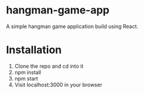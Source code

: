 # hangman-game-app
A simple hangman game application build using React.

# Installation
1. Clone the repo and cd into it
2. npm install
3. npm start 
4. Visit localhost:3000 in your browser


